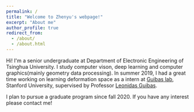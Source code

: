 ```yaml
---
permalink: /
title: "Welcome to Zhenyu's webpage!"
excerpt: "About me"
author_profile: true
redirect_from: 
  - /about/
  - /about.html
---
```


Hi! I'm a senior undergraduate at Department of Electronic Engineering of Tsinghua University. I study computer vison, deep learning and computer graphics(mainly geometry data processing). In summer 2019, I had a great time working on learning deformation space as a intern at [Guibas lab](https://geometry.stanford.edu), Stanford University, supervised by Professor [Leonidas Guibas](https://geometry.stanford.edu/member/guibas/index.html).

I plan to pursue a graduate program since fall 2020. If you have any interest please contact me!
